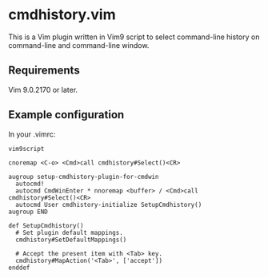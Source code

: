 # cmdhistory.vim

This is a Vim plugin written in Vim9 script to select command-line history on command-line and command-line window.


## Requirements

Vim 9.0.2170 or later.


## Example configuration

In your .vimrc:

```vim
vim9script

cnoremap <C-o> <Cmd>call cmdhistory#Select()<CR>

augroup setup-cmdhistory-plugin-for-cmdwin
  autocmd!
  autocmd CmdWinEnter * nnoremap <buffer> / <Cmd>call cmdhistory#Select()<CR>
  autocmd User cmdhistory-initialize SetupCmdhistory()
augroup END

def SetupCmdhistory()
  # Set plugin default mappings.
  cmdhistory#SetDefaultMappings()

  # Accept the present item with <Tab> key.
  cmdhistory#MapAction('<Tab>', ['accept'])
enddef
```
